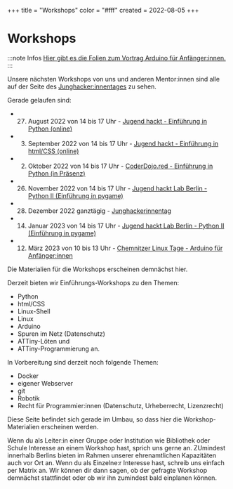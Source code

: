+++
title = "Workshops"
color = "#fff"
created = 2022-08-05
+++

<script lang="ts">
  import Figure from '$lib/components/Figure.svelte';
</script>

# Workshops

:::note Infos
[Hier gibt es die Folien zum Vortrag Arduino für Anfänger:innen.](https://cloud.kobschaetzki.de/f/699350705c5b40eda6ec/?dl=1)
:::

Unsere nächsten Workshops von uns und anderen Mentor:innen sind alle auf der Seite des [Junghacker:innentages](https://junghackerinnentag.de) zu sehen.

Gerade gelaufen sind:

- 27. August 2022 von 14 bis 17 Uhr - [Jugend hackt - Einführung in Python (online)](https://coderdojo.red/posts/news/2022-08-27/)

- 3. September 2022 von 14 bis 17 Uhr - [Jugend hackt - Einführung in html/CSS (online)](https://coderdojo.red/posts/news/2022-09-03/)

- 2. Oktober 2022 von 14 bis 17 Uhr - [CoderDojo.red - Einführung in Python (in Präsenz)](https://coderdojo.red/posts/news/2022-10-02/)

- 26. November 2022 von 14 bis 17 Uhr - [ Jugend hackt Lab Berlin - Python II (Einführung in pygame)](https://coderdojo.red/posts/news/2022-11-26/)

- 28. Dezember 2022 ganztägig - [Junghackerinnentag](https://coderdojo.red/posts/news/2022-12-28-junghackerinnentag_2022/)

- 14. Januar 2023 von 14 bis 17 Uhr - [ Jugend hackt Lab Berlin - Python II (Einführung in pygame)](https://coderdojo.red/posts/news/2023-01-14/)

- 12. März 2023 von 10 bis 13 Uhr - [Chemnitzer Linux Tage - Arduino für Anfänger:innen](https://chemnitzer.linux-tage.de/2023/de/programm/junior)

Die Materialien für die Workshops erscheinen demnächst hier.

Derzeit bieten wir Einführungs-Workshops zu den Themen:

- Python
- html/CSS
- Linux-Shell
- Linux
- Arduino
- Spuren im Netz (Datenschutz)
- ATTiny-Löten und
- ATTiny-Programmierung an.

In Vorbereitung sind derzeit noch folgende Themen:

- Docker
- eigener Webserver
- git
- Robotik
- Recht für Programmier:innen (Datenschutz, Urheberrecht, Lizenzrecht)

Diese Seite befindet sich gerade im Umbau, so dass hier die Workshop-Materialien erscheinen werden.

Wenn du als Leiter:in einer Gruppe oder Institution wie Bibliothek oder Schule Interesse an einem Workshop hast, sprich uns gerne an. ZUmindest innerhalb Berlins bieten im Rahmen unserer ehrenamtlichen Kapazitäten auch vor Ort an. Wenn du als Einzelne:r Interesse hast, schreib uns einfach per Matrix an. Wir können dir dann sagen, ob der gefragte Workshop demnächst stattfindet oder ob wir ihn zumindest bald einplanen können.
